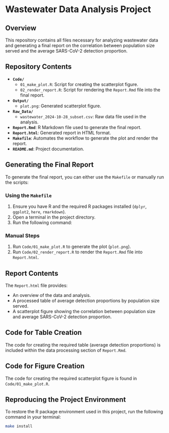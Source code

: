 # Wastewater Data Analysis Project

## Overview
This repository contains all files necessary for analyzing wastewater data and generating a final report on the correlation between population size served and the average SARS-CoV-2 detection proportion.

## Repository Contents
- **`Code/`**
  - `01_make_plot.R`: Script for creating the scatterplot figure.
  - `02_render_report.R`: Script for rendering the `Report.Rmd` file into the final report.
- **`Output/`**
  - `plot.png`: Generated scatterplot figure.
- **`Raw_Data/`**
  - `wastewater_2024-10-28_subset.csv`: Raw data file used in the analysis.
- **`Report.Rmd`**: R Markdown file used to generate the final report.
- **`Report.html`**: Generated report in HTML format.
- **`Makefile`**: Automates the workflow to generate the plot and render the report.
- **`README.md`**: Project documentation.

## Generating the Final Report
To generate the final report, you can either use the `Makefile` or manually run the scripts:

### Using the `Makefile`
1. Ensure you have R and the required R packages installed (`dplyr`, `ggplot2`, `here`, `rmarkdown`).
2. Open a terminal in the project directory.
3. Run the following command:


### Manual Steps
1. Run `Code/01_make_plot.R` to generate the plot (`plot.png`).
2. Run `Code/02_render_report.R` to render the `Report.Rmd` file into `Report.html`.

## Report Contents
The `Report.html` file provides:
- An overview of the data and analysis.
- A processed table of average detection proportions by population size served.
- A scatterplot figure showing the correlation between population size and average SARS-CoV-2 detection proportion.

## Code for Table Creation
The code for creating the required table (average detection proportions) is included within the data processing section of `Report.Rmd`.

## Code for Figure Creation
The code for creating the required scatterplot figure is found in `Code/01_make_plot.R`.

## Reproducing the Project Environment

To restore the R package environment used in this project, run the following command in your terminal:

```bash
make install
